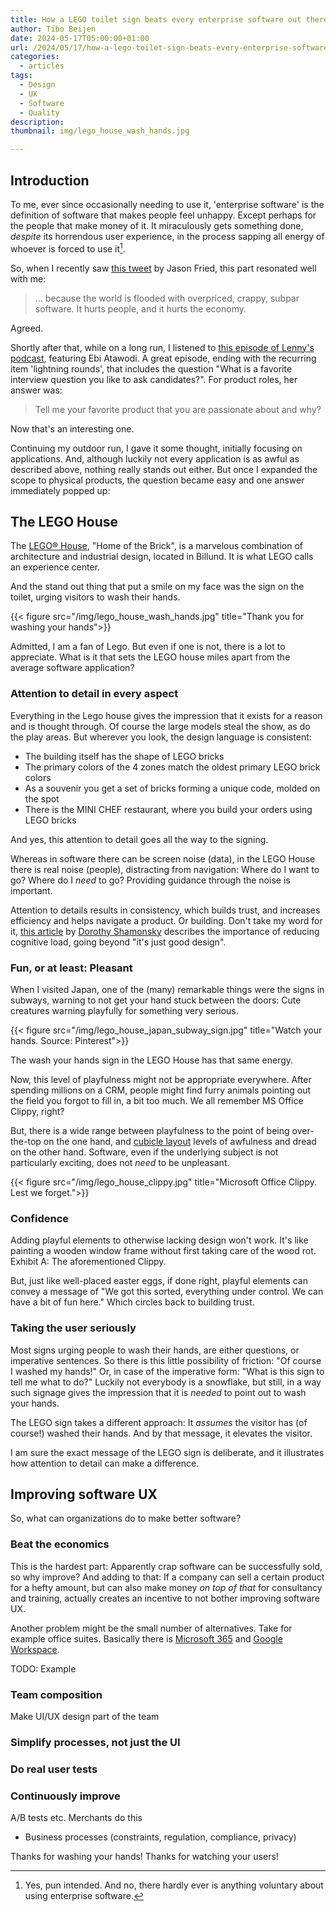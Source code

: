 ```yaml
---
title: How a LEGO toilet sign beats every enterprise software out there
author: Tibo Beijen
date: 2024-05-17T05:00:00+01:00
url: /2024/05/17/how-a-lego-toilet-sign-beats-every-enterprise-software-out-there
categories:
  - articles
tags:
  - Design
  - UX
  - Software
  - Quality
description: 
thumbnail: img/lego_house_wash_hands.jpg

---
```


## Introduction

To me, ever since occasionally needing to use it, 'enterprise software' is the definition of software that makes people feel unhappy. Except perhaps for the people that make money of it. It miraculously gets something done, _despite_ its horrendous user experience, in the process sapping all energy of whoever is forced to use it[^footnote_pun].

So, when I recently saw [this tweet](https://twitter.com/jasonfried/status/1786493141329051735) by Jason Fried, this part resonated well with me:

> ... because the world is flooded with overpriced, crappy, subpar software. It hurts people, and it hurts the economy.

Agreed.

Shortly after that, while on a long run, I listened to [this episode of Lenny's podcast](https://www.lennyspodcast.com/crafting-a-compelling-product-vision-ebi-atawodi-youtube-netflix-uber/), featuring Ebi Atawodi. A great episode, ending with the recurring item 'lightning rounds', that includes the question "What is a favorite interview question you like to ask candidates?". For product roles, her answer was:

> Tell me your favorite product that you are passionate about and why?

Now that's an interesting one.

Continuing my outdoor run, I gave it some thought, initially focusing on applications. And, although luckily not every application is as awful as described above, nothing really stands out either. But once I expanded the scope to physical products, the question became easy and one answer immediately popped up:

## The LEGO House

The [LEGO® House](https://legohouse.com/), "Home of the Brick", is a marvelous combination of architecture and industrial design, located in Billund. It is what LEGO calls an experience center. 

And the stand out thing that put a smile on my face was the sign on the toilet, urging visitors to wash their hands.

{{< figure src="/img/lego_house_wash_hands.jpg" title="Thank you for washing your hands">}}

Admitted, I am a fan of Lego. But even if one is not, there is a lot to appreciate. What is it that sets the LEGO house miles apart from the average software application?

### Attention to detail in every aspect

Everything in the Lego house gives the impression that it exists for a reason and is thought through. Of course the large models steal the show, as do the play areas. But wherever you look, the design language is consistent:

* The building itself has the shape of LEGO bricks
* The primary colors of the 4 zones match the oldest primary LEGO brick colors
* As a souvenir you get a set of bricks forming a unique code, molded on the spot
* There is the MINI CHEF restaurant, where you build your orders using LEGO bricks

And yes, this attention to detail goes all the way to the signing.

Whereas in software there can be screen noise (data), in the LEGO House there is real noise (people), distracting from navigation: Where do I want to go? Where do I _need_ to go? Providing guidance through the noise is important.

Attention to details results in consistency, which builds trust, and increases efficiency and helps navigate a product. Or building. Don't take my word for it, [this article](https://www.ics.com/blog/most-important-reason-consistency-design-ux) by [Dorothy Shamonsky](https://dorothyshamonsky.com/) describes the importance of reducing cognitive load, going beyond "it's just good design".

### Fun, or at least: Pleasant

When I visited Japan, one of the (many) remarkable things were the signs in subways, warning to not get your hand stuck between the doors: Cute creatures warning playfully for something very serious.

{{< figure src="/img/lego_house_japan_subway_sign.jpg" title="Watch your hands. Source: Pinterest">}}

The wash your hands sign in the LEGO House has that same energy.

Now, this level of playfulness might not be appropriate everywhere. After spending millions on a CRM, people might find furry animals pointing out the field you forgot to fill in, a bit too much. We all remember MS Office Clippy, right?

But, there is a wide range between playfulness to the point of being over-the-top on the one hand, and [cubicle layout](https://hbr.org/2013/11/research-cubicles-are-the-absolute-worst#:~:text=The%20bottom%20line%3A%20workers%20in,out%20of%20those%2015%20factors.) levels of awfulness and dread on the other hand. Software, even if the underlying subject is not particularly exciting, does not _need_ to be unpleasant.

{{< figure src="/img/lego_house_clippy.jpg" title="Microsoft Office Clippy. Lest we forget.">}}

### Confidence

Adding playful elements to otherwise lacking design won't work. It's like painting a wooden window frame without first taking care of the wood rot. Exhibit A: The aforementioned Clippy.

But, just like well-placed easter eggs, if done right, playful elements can convey a message of "We got this sorted, everything under control. We can have a bit of fun here." Which circles back to building trust. 

### Taking the user seriously

Most signs urging people to wash their hands, are either questions, or imperative sentences. So there is this little possibility of friction: "Of course I washed my hands!" Or, in case of the imperative form: "What is this sign to tell me what to do?" Luckily not everybody is a snowflake, but still, in a way such signage gives the impression that it is _needed_ to point out to wash your hands.

The LEGO sign takes a different approach: It _assumes_ the visitor has (of course!) washed their hands. And by that message, it elevates the visitor.

I am sure the exact message of the LEGO sign is deliberate, and it illustrates how attention to detail can make a difference.

## Improving software UX

So, what can organizations do to make better software?

### Beat the economics

This is the hardest part: Apparently crap software can be successfully sold, so why improve? And adding to that: If  a company can sell a certain product for a hefty amount, but can also make money _on top of that_ for consultancy and training, actually creates an incentive to not bother improving software UX.

Another problem might be the small number of alternatives. Take for example office suites. Basically there is [Microsoft 365](https://en.wikipedia.org/wiki/Microsoft_365) and [Google Workspace](https://en.wikipedia.org/wiki/Google_Workspace).

TODO: Example

### Team composition

Make UI/UX design part of the team

### Simplify processes, not just the UI

### Do real user tests

### Continuously improve

A/B tests etc.
Merchants do this 



* Business processes (constraints, regulation, compliance, privacy)

Thanks for washing your hands!
Thanks for watching your users!


[^footnote_pun]: Yes, pun intended. And no, there hardly ever is anything voluntary about using enterprise software.